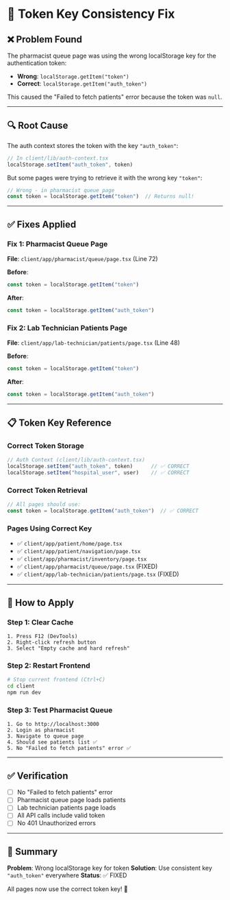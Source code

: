 # 🔑 Token Key Consistency Fix

## ❌ Problem Found

The pharmacist queue page was using the wrong localStorage key for the authentication token:
- **Wrong**: `localStorage.getItem("token")`
- **Correct**: `localStorage.getItem("auth_token")`

This caused the "Failed to fetch patients" error because the token was `null`.

---

## 🔍 Root Cause

The auth context stores the token with the key `"auth_token"`:
```typescript
// In client/lib/auth-context.tsx
localStorage.setItem("auth_token", token)
```

But some pages were trying to retrieve it with the wrong key `"token"`:
```typescript
// Wrong - in pharmacist queue page
const token = localStorage.getItem("token")  // Returns null!
```

---

## ✅ Fixes Applied

### Fix 1: Pharmacist Queue Page
**File**: `client/app/pharmacist/queue/page.tsx` (Line 72)

**Before**:
```typescript
const token = localStorage.getItem("token")
```

**After**:
```typescript
const token = localStorage.getItem("auth_token")
```

### Fix 2: Lab Technician Patients Page
**File**: `client/app/lab-technician/patients/page.tsx` (Line 48)

**Before**:
```typescript
const token = localStorage.getItem("token")
```

**After**:
```typescript
const token = localStorage.getItem("auth_token")
```

---

## 📋 Token Key Reference

### Correct Token Storage
```typescript
// Auth Context (client/lib/auth-context.tsx)
localStorage.setItem("auth_token", token)      // ✅ CORRECT
localStorage.setItem("hospital_user", user)    // ✅ CORRECT
```

### Correct Token Retrieval
```typescript
// All pages should use:
const token = localStorage.getItem("auth_token")  // ✅ CORRECT
```

### Pages Using Correct Key
- ✅ `client/app/patient/home/page.tsx`
- ✅ `client/app/patient/navigation/page.tsx`
- ✅ `client/app/pharmacist/inventory/page.tsx`
- ✅ `client/app/pharmacist/queue/page.tsx` (FIXED)
- ✅ `client/app/lab-technician/patients/page.tsx` (FIXED)

---

## 🚀 How to Apply

### Step 1: Clear Cache
```
1. Press F12 (DevTools)
2. Right-click refresh button
3. Select "Empty cache and hard refresh"
```

### Step 2: Restart Frontend
```bash
# Stop current frontend (Ctrl+C)
cd client
npm run dev
```

### Step 3: Test Pharmacist Queue
```
1. Go to http://localhost:3000
2. Login as pharmacist
3. Navigate to queue page
4. Should see patients list ✅
5. No "Failed to fetch patients" error ✅
```

---

## ✅ Verification

- [ ] No "Failed to fetch patients" error
- [ ] Pharmacist queue page loads patients
- [ ] Lab technician patients page loads
- [ ] All API calls include valid token
- [ ] No 401 Unauthorized errors

---

## 📝 Summary

**Problem**: Wrong localStorage key for token
**Solution**: Use consistent key `"auth_token"` everywhere
**Status**: ✅ FIXED

All pages now use the correct token key! 🎉


